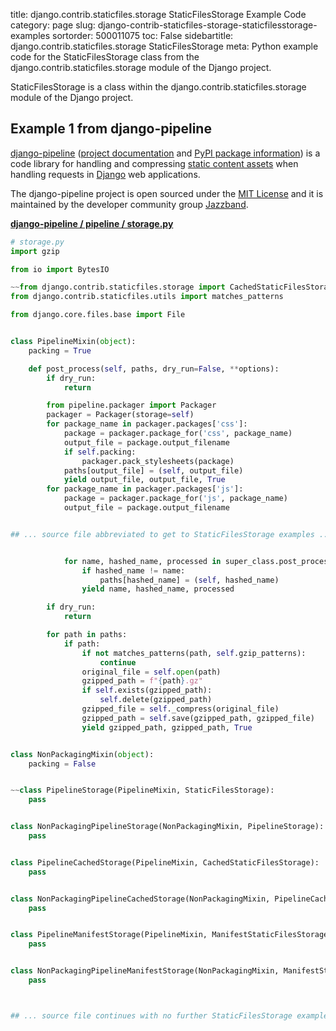 title: django.contrib.staticfiles.storage StaticFilesStorage Example Code
category: page
slug: django-contrib-staticfiles-storage-staticfilesstorage-examples
sortorder: 500011075
toc: False
sidebartitle: django.contrib.staticfiles.storage StaticFilesStorage
meta: Python example code for the StaticFilesStorage class from the django.contrib.staticfiles.storage module of the Django project.


StaticFilesStorage is a class within the django.contrib.staticfiles.storage module of the Django project.


## Example 1 from django-pipeline
[django-pipeline](https://github.com/jazzband/django-pipeline)
([project documentation](https://django-pipeline.readthedocs.io/en/latest/)
and
[PyPI package information](https://pypi.org/project/django-pipeline/))
is a code library for handling and compressing
[static content assets](/static-content.html) when handling requests in
[Django](/django.html) web applications.

The django-pipeline project is open sourced under the
[MIT License](https://github.com/jazzband/django-pipeline/blob/master/LICENSE.txt)
and it is maintained by the developer community group
[Jazzband](https://jazzband.co/).

[**django-pipeline / pipeline / storage.py**](https://github.com/jazzband/django-pipeline/blob/master/pipeline/./storage.py)

```python
# storage.py
import gzip

from io import BytesIO

~~from django.contrib.staticfiles.storage import CachedStaticFilesStorage, ManifestStaticFilesStorage, StaticFilesStorage
from django.contrib.staticfiles.utils import matches_patterns

from django.core.files.base import File


class PipelineMixin(object):
    packing = True

    def post_process(self, paths, dry_run=False, **options):
        if dry_run:
            return

        from pipeline.packager import Packager
        packager = Packager(storage=self)
        for package_name in packager.packages['css']:
            package = packager.package_for('css', package_name)
            output_file = package.output_filename
            if self.packing:
                packager.pack_stylesheets(package)
            paths[output_file] = (self, output_file)
            yield output_file, output_file, True
        for package_name in packager.packages['js']:
            package = packager.package_for('js', package_name)
            output_file = package.output_filename


## ... source file abbreviated to get to StaticFilesStorage examples ...


            for name, hashed_name, processed in super_class.post_process(paths.copy(), dry_run, **options):
                if hashed_name != name:
                    paths[hashed_name] = (self, hashed_name)
                yield name, hashed_name, processed

        if dry_run:
            return

        for path in paths:
            if path:
                if not matches_patterns(path, self.gzip_patterns):
                    continue
                original_file = self.open(path)
                gzipped_path = f"{path}.gz"
                if self.exists(gzipped_path):
                    self.delete(gzipped_path)
                gzipped_file = self._compress(original_file)
                gzipped_path = self.save(gzipped_path, gzipped_file)
                yield gzipped_path, gzipped_path, True


class NonPackagingMixin(object):
    packing = False


~~class PipelineStorage(PipelineMixin, StaticFilesStorage):
    pass


class NonPackagingPipelineStorage(NonPackagingMixin, PipelineStorage):
    pass


class PipelineCachedStorage(PipelineMixin, CachedStaticFilesStorage):
    pass


class NonPackagingPipelineCachedStorage(NonPackagingMixin, PipelineCachedStorage):
    pass


class PipelineManifestStorage(PipelineMixin, ManifestStaticFilesStorage):
    pass


class NonPackagingPipelineManifestStorage(NonPackagingMixin, ManifestStaticFilesStorage):
    pass



## ... source file continues with no further StaticFilesStorage examples...

```

